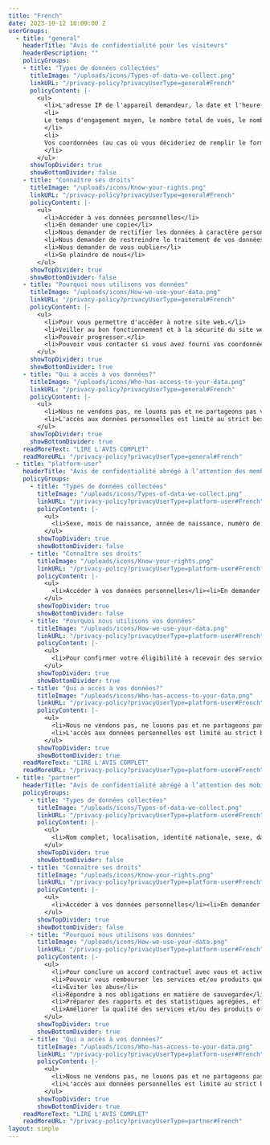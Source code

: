 ```yaml
---
title: "French"
date: 2023-10-12 10:00:00 Z
userGroups:
  - title: "general"
    headerTitle: "Avis de confidentialité pour les visiteurs"
    headerDescription: ""
    policyGroups: 
    - title: "Types de données collectées"
      titleImage: "/uploads/icons/Types-of-data-we-collect.png"
      linkURL: "/privacy-policy?privacyUserType=general#French"
      policyContent: |-
        <ul>
          <li>L'adresse IP de l'appareil demandeur, la date et l'heure de l'accès, le nom et l'URL du fichier demandé, le site web à partir duquel l'accès est obtenu (« Referrer URL »), le navigateur utilisé et, le cas échéant, le système d'exploitation de votre appareil et l'identité de votre fournisseur d'accès.</li>
          <li>
          Le temps d'engagement moyen, le nombre total de vues, le nombre de vues par page, l’activité au fil du temps, les utilisateurs par pays et par ville (uniquement si vous consentez à l'utilisation de cookies).
          </li>
          <li>
          Vos coordonnées (au cas où vous décideriez de remplir le formulaire de contact).
          </li>
        </ul>
      showTopDivider: true
      showBottomDivider: false
    - title: "Connaître ses droits"
      titleImage: "/uploads/icons/Know-your-rights.png"
      linkURL: "/privacy-policy?privacyUserType=general#French"
      policyContent: |-
        <ul>
          <li>Accéder à vos données personnelles</li>
          <li>En demander une copie</li>
          <li>Nous demander de rectifier les données à caractère personnel qui nous ont été communiquées</li>
          <li>Nous demander de restreindre le traitement de vos données personnelles ou de vous opposer à leur traitement</li>
          <li>Nous demander de vous oublier</li>
          <li>Se plaindre de nous</li>
        </ul>
      showTopDivider: true
      showBottomDivider: false
    - title: "Pourquoi nous utilisons vos données"
      titleImage: "/uploads/icons/How-we-use-your-data.png"
      linkURL: "/privacy-policy?privacyUserType=general#French"
      policyContent: |-
        <ul>
          <li>Pour vous permettre d'accéder à notre site web.</li>
          <li>Veiller au bon fonctionnement et à la sécurité du site web.</li>
          <li>Pouvoir progresser.</li>
          <li>Pouvoir vous contacter si vous avez fourni vos coordonnées.</li>
        </ul>
      showTopDivider: true
      showBottomDivider: true
    - title: "Qui a accès à vos données?"
      titleImage: "/uploads/icons/Who-has-access-to-your-data.png"
      linkURL: "/privacy-policy?privacyUserType=general#French"
      policyContent: |-
        <ul>
          <li>Nous ne vendons pas, ne louons pas et ne partageons pas vos données personnelles à des fins commerciales (y compris le marketing direct).</li>
          <li>L'accès aux données personnelles est limité au strict besoin de savoir et est donné à certains membres de notre personnel et/ou à des tiers avec lesquels nous travaillons et qui sont tenus à la confidentialité.</li>
        </ul>
      showTopDivider: true
      showBottomDivider: true
    readMoreText: "LIRE L'AVIS COMPLET"
    readMoreURL: "/privacy-policy?privacyUserType=general#French"
  - title: "platform-user"
    headerTitle: "Avis de confidentialité abrégé à l’attention des membres de Tiko"
    policyGroups: 
      - title: "Types de données collectées"
        titleImage: "/uploads/icons/Types-of-data-we-collect.png"
        linkURL: "/privacy-policy?privacyUserType=platform-user#French"
        policyContent: |-
          <ul>
            <li>Sexe, mois de naissance, année de naissance, numéro de téléphone (si vous en avez un et que vous souhaitez le partager)</li><li>Type de service et/ou de produit que vous avez reçu ainsi que la date et l'établissement dans lequel vous vous êtes rendue, Tiko Miles qui vous ont été attribués</li><li>Court enregistrement de voix (dans certains cas)</li>
          </ul>
        showTopDivider: true
        showBottomDivider: false
      - title: "Connaître ses droits"
        titleImage: "/uploads/icons/Know-your-rights.png"
        linkURL: "/privacy-policy?privacyUserType=platform-user#French"
        policyContent: |-
          <ul>
            <li>Accéder à vos données personnelles</li><li>En demander une copie</li><li>Nous demander de rectifier les données à caractère personnel qui nous ont été communiquées</li><li>Nous demander de vous oublier</li><li>Se plaindre de nous</li>
          </ul>
        showTopDivider: true
        showBottomDivider: false
      - title: "Pourquoi nous utilisons vos données"
        titleImage: "/uploads/icons/How-we-use-your-data.png"
        linkURL: "/privacy-policy?privacyUserType=platform-user#French"
        policyContent: |-
          <ul>
            <li>Pour confirmer votre éligibilité à recevoir des services et/ou des produits</li><li>Pouvoir rembourser les prestataires de services et les vendeurs pour le service et/ou le produit que vous avez reçu</li><li>Vous attribuer des Miles Tiko</li><li>Communiquer avec vous pour promouvoir des services, des produits et/ou des informations que nous pensons susceptibles de vous intéresser</li><li>Améliorer les produits/services que vous recevez</li><li>Prévenir les abus, effectuer des recherches, préparer des statistiques agrégées, être soumis à des audits.</li>
          </ul>
        showTopDivider: true
        showBottomDivider: true
      - title: "Qui a accès à vos données?"
        titleImage: "/uploads/icons/Who-has-access-to-your-data.png"
        linkURL: "/privacy-policy?privacyUserType=platform-user#French"
        policyContent: |-
          <ul>
            <li>Nous ne vendons pas, ne louons pas et ne partageons pas vos données personnelles à des fins commerciales.</li>
            <li>L'accès aux données personnelles est limité au strict besoin de savoir et est donné à certains membres de notre personnel et/ou à des tiers avec lesquels nous travaillons et qui sont tenus à la confidentialité.</li>
          </ul>
        showTopDivider: true
        showBottomDivider: true
    readMoreText: "LIRE L'AVIS COMPLET"
    readMoreURL: "/privacy-policy?privacyUserType=platform-user#French"
  - title: "partner"
    headerTitle: "Avis de confidentialité abrégé à l’attention des mobilisatrices, des cliniques et des pharmacies"
    policyGroups: 
      - title: "Types de données collectées"
        titleImage: "/uploads/icons/Types-of-data-we-collect.png"
        linkURL: "/privacy-policy?privacyUserType=platform-user#French"
        policyContent: |-
          <ul>
            <li>Nom complet, localisation, identité nationale, sexe, date de naissance, numéro de téléphone portable, selfie (à des fins de reconnaissance faciale).</li><li>Documentation telle que carte d'identité, code de conduite signé, lettre de consentement</li><li>Journal des activités dans l'application Tiko</li>
          </ul>
        showTopDivider: true
        showBottomDivider: false
      - title: "Connaître ses droits"
        titleImage: "/uploads/icons/Know-your-rights.png"
        linkURL: "/privacy-policy?privacyUserType=platform-user#French"
        policyContent: |-
          <ul>
            <li>Accéder à vos données personnelles</li><li>En demander une copie</li><li>Nous demander de rectifier les données à caractère personnel qui nous ont été communiquées</li><li>Nous demander de restreindre le traitement de vos données personnelles ou de vous opposer à leur traitement</li><li>Nous demander de vous oublier</li><li>Se plaindre de nous</li>
          </ul>
        showTopDivider: true
        showBottomDivider: false
      - title: "Pourquoi nous utilisons vos données"
        titleImage: "/uploads/icons/How-we-use-your-data.png"
        linkURL: "/privacy-policy?privacyUserType=platform-user#French"
        policyContent: |-
          <ul>
            <li>Pour conclure un accord contractuel avec vous et activer votre compte sur la plateforme Tiko</li>
            <li>Pouvoir vous rembourser les services et/ou produits que vous avez fournis</li>
            <li>Éviter les abus</li>
            <li>Répondre à nos obligations en matière de sauvegarde</li>
            <li>Préparer des rapports et des statistiques agrégées, effectuer des recherches et faire l'objet d'audits.</li>
            <li>Améliorer la qualité des services et/ou des produits offerts.</li>
          </ul>
        showTopDivider: true
        showBottomDivider: true
      - title: "Qui a accès à vos données?"
        titleImage: "/uploads/icons/Who-has-access-to-your-data.png"
        linkURL: "/privacy-policy?privacyUserType=platform-user#French"
        policyContent: |-
          <ul>
            <li>Nous ne vendons pas, ne louons pas et ne partageons pas vos données personnelles à des fins commerciales (y compris le marketing direct).</li>
            <li>L'accès aux données personnelles est limité au strict besoin de savoir et est partagé avec certains membres de notre personnel et/ou des tiers avec lesquels nous travaillons, qui sont liés par des accords de confidentialité et de non-divulgation.</li>
          </ul>
        showTopDivider: true
        showBottomDivider: true
    readMoreText: "LIRE L'AVIS COMPLET"
    readMoreURL: "/privacy-policy?privacyUserType=partner#French"
layout: simple
---
```



